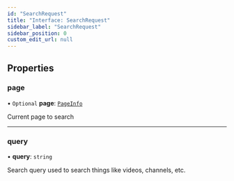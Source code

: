 ```yaml
---
id: "SearchRequest"
title: "Interface: SearchRequest"
sidebar_label: "SearchRequest"
sidebar_position: 0
custom_edit_url: null
---
```


## Properties

### page

• `Optional` **page**: [`PageInfo`](PageInfo.md)

Current page to search

___

### query

• **query**: `string`

Search query used to search things like videos, channels, etc.

